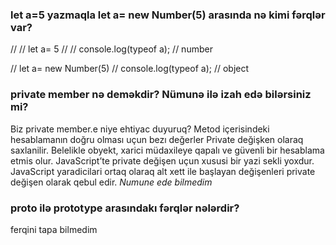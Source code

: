 
### let a=5 yazmaqla let a= new Number(5) arasında nə kimi fərqlər var?

// // let a= 5
// // console.log(typeof a); // number

// let a= new Number(5)
// console.log(typeof a); // object


### private member nə deməkdir? Nümunə ilə izah edə bilərsiniz mi?

 Biz private member.e niye ehtiyac duyuruq?
Metod içerisindeki hesablamanın doğru olması uçun bezı değerler Private değişken olaraq saxlanilir. Belelikle obyekt, xarici müdaxileye qapalı ve güvenli bir hesablama etmis olur. JavaScript’te private değişen uçun xususi bir yazi sekli yoxdur. JavaScript yaradicilari ortaq olaraq alt xett ile başlayan değişenleri private değişen olarak qebul edir.
*Numune ede bilmedim*

### __proto__ ilə prototype arasındakı fərqlər nələrdir?
ferqini tapa bilmedim

